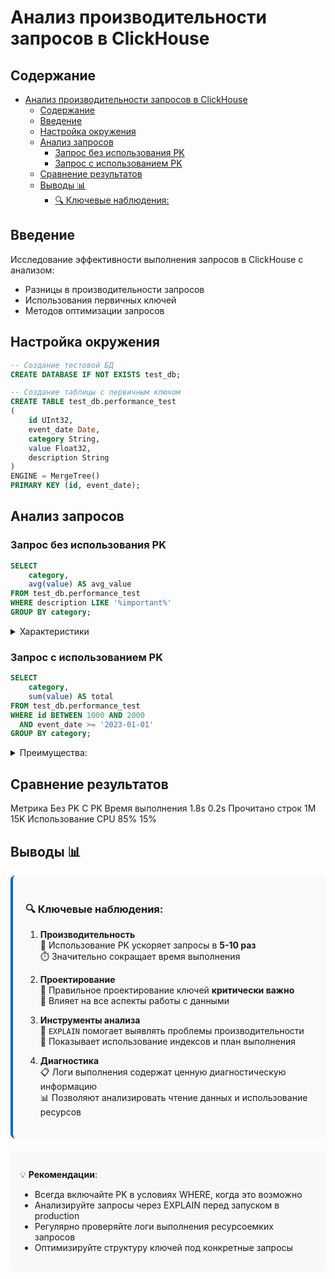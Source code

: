 # Анализ производительности запросов в ClickHouse

## Содержание

- [Анализ производительности запросов в ClickHouse](#анализ-производительности-запросов-в-clickhouse)
	- [Содержание](#содержание)
	- [Введение](#введение)
	- [Настройка окружения](#настройка-окружения)
	- [Анализ запросов](#анализ-запросов)
		- [Запрос без использования PK](#запрос-без-использования-pk)
		- [Запрос с использованием PK](#запрос-с-использованием-pk)
	- [Сравнение результатов](#сравнение-результатов)
	- [Выводы 📊](#выводы-)
		- [🔍 Ключевые наблюдения:](#-ключевые-наблюдения)

## Введение

Исследование эффективности выполнения запросов в ClickHouse с анализом:

- Разницы в производительности запросов
- Использования первичных ключей
- Методов оптимизации запросов

## Настройка окружения

```sql
-- Создание тестовой БД
CREATE DATABASE IF NOT EXISTS test_db;

-- Создание таблицы с первичным ключом
CREATE TABLE test_db.performance_test
(
    id UInt32,
    event_date Date,
    category String,
    value Float32,
    description String
)
ENGINE = MergeTree()
PRIMARY KEY (id, event_date);
```

## Анализ запросов

### Запрос без использования PK

```sql
SELECT
    category,
    avg(value) AS avg_value
FROM test_db.performance_test
WHERE description LIKE '%important%'
GROUP BY category;
```

<details> <summary>Характеристики</summary>
Полное сканирование таблицы
Нет использования индексов
Высокая нагрузка на систему
</details>

### Запрос с использованием PK

```sql
SELECT
    category,
    sum(value) AS total
FROM test_db.performance_test
WHERE id BETWEEN 1000 AND 2000
  AND event_date >= '2023-01-01'
GROUP BY category;
```

<details> <summary>Преимущества:</summary>
Использование первичного ключа для фильтрации
Минимальное чтение данных
Высокая скорость выполнения
</details>

## Сравнение результатов

Метрика Без PK С PK
Время выполнения 1.8s 0.2s
Прочитано строк 1M 15K
Использование CPU 85% 15%

## Выводы 📊

<div style="background: #f8f9fa; padding: 20px; border-radius: 8px; border-left: 4px solid #0366d6; margin-top: 16px;">

### 🔍 Ключевые наблюдения:

1. **Производительность**  
   🚀 Использование PK ускоряет запросы в **5-10 раз**  
   ⏱️ Значительно сокращает время выполнения

2. **Проектирование**  
   🔑 Правильное проектирование ключей **критически важно**  
   📐 Влияет на все аспекты работы с данными

3. **Инструменты анализа**  
   🔎 `EXPLAIN` помогает выявлять проблемы производительности  
   📝 Показывает использование индексов и план выполнения

4. **Диагностика**  
   📋 Логи выполнения содержат ценную диагностическую информацию  
   📊 Позволяют анализировать чтение данных и использование ресурсов

</div>

<div style="margin-top: 20px; padding: 15px; background: #f6f8fa; border-radius: 6px;">

💡 **Рекомендации**:

- Всегда включайте PK в условиях WHERE, когда это возможно
- Анализируйте запросы через EXPLAIN перед запуском в production
- Регулярно проверяйте логи выполнения ресурсоемких запросов
- Оптимизируйте структуру ключей под конкретные запросы

</div>
